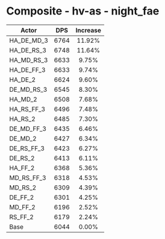 # Composite - hv-as - night_fae
| Actor | DPS | Increase |
|---|:---:|:---:|
|HA_DE_MD_3|6764|11.92%|
|HA_DE_RS_3|6748|11.64%|
|HA_MD_RS_3|6633|9.75%|
|HA_DE_FF_3|6633|9.74%|
|HA_DE_2|6624|9.60%|
|DE_MD_RS_3|6545|8.30%|
|HA_MD_2|6508|7.68%|
|HA_RS_FF_3|6496|7.48%|
|HA_RS_2|6485|7.30%|
|DE_MD_FF_3|6435|6.46%|
|DE_MD_2|6427|6.34%|
|DE_RS_FF_3|6423|6.27%|
|DE_RS_2|6413|6.11%|
|HA_FF_2|6368|5.36%|
|MD_RS_FF_3|6318|4.53%|
|MD_RS_2|6309|4.39%|
|DE_FF_2|6301|4.25%|
|MD_FF_2|6196|2.52%|
|RS_FF_2|6179|2.24%|
|Base|6044|0.00%|
